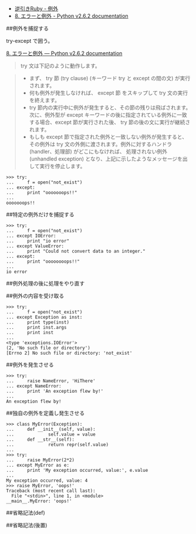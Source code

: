 * [逆引きRuby - 例外](http://www.namaraii.com/rubytips/?%CE%E3%B3%B0)
* [8. エラーと例外 - Python v2.6.2 documentation](http://www.python.jp/doc/release/tutorial/errors.html)


##例外を捕捉する

try-except で囲う。

[8. エラーと例外 — Python v2.6.2 documentation](http://www.python.jp/doc/release/tutorial/errors.html)


> try 文は下記のように動作します。

> * まず、 try 節 (try clause) (キーワード try と except の間の文) が実行されます。
> * 何も例外が発生しなければ、 except 節 をスキップして try 文の実行を終えます。
> * try 節内の実行中に例外が発生すると、その節の残りは飛ばされます。次に、例外型が except キーワードの後に指定されている例外に一致する場合、except 節が実行された後、 try 節の後の文に実行が継続されます。
> * もしも except 節で指定された例外と一致しない例外が発生すると、その例外は try 文の外側に渡されます。例外に対するハンドラ (handler、処理部) がどこにもなければ、 処理されない例外 (unhandled exception) となり、上記に示したようなメッセージを出して実行を停止します。

    >>> try:
    ...     f = open("not_exist")
    ... except:
    ...     print "ooooooops!!"
    ...
    ooooooops!!



##特定の例外だけを捕捉する

    >>> try:
    ...     f = open("not_exist")
    ... except IOError:
    ...     print "io error"
    ... except ValueError:
    ...     print "Could not convert data to an integer."
    ... except:
    ...     print "oooooooops!!"
    ...
    io error

##例外処理の後に処理をやり直す


##例外の内容を受け取る

    >>> try:
    ...     f = open("not_exist")
    ... except Exception as inst:
    ...     print type(inst)
    ...     print inst.args
    ...     print inst
    ...
    <type 'exceptions.IOError'>
    (2, 'No such file or directory')
    [Errno 2] No such file or directory: 'not_exist'

##例外を発生させる

    >>> try:
    ...     raise NameError, 'HiThere'
    ... except NameError:
    ...     print 'An exception flew by!'
    ...
    An exception flew by!

##独自の例外を定義し発生させる

    >>> class MyError(Exception):
    ...     def __init__(self, value):
    ...             self.value = value
    ...     def __str__(self):
    ...             return repr(self.value)
    ...
    >>> try:
    ...     raise MyError(2*2)
    ... except MyError as e:
    ...     print 'My exception occurred, value:', e.value
    ...
    My exception occurred, value: 4
    >>> raise MyError, 'oops!'
    Traceback (most recent call last):
      File "<stdin>", line 1, in <module>
    __main__.MyError: 'oops!'

##省略記法(def)


##省略記法(後置)
